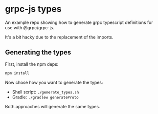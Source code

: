 # grpc-js types

An example repo showing how to generate grpc typescript definitions for use with @grpc/grpc-js.

It's a bit hacky due to the replacement of the imports.

## Generating the types

First, install the npm deps:

```sh
npm install
```

Now chose how you want to generate the types:

- Shell script: `./generate_types.sh`
- Gradle: `./gradlew generateProto`

Both approaches will generate the same types.
